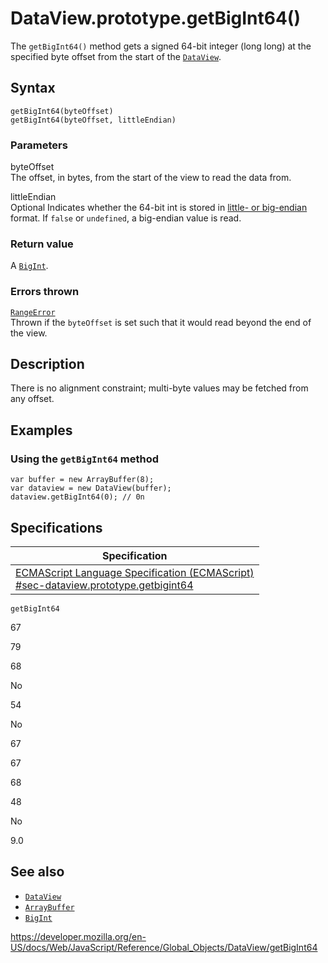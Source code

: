 DataView.prototype.getBigInt64()
================================

The `getBigInt64()` method gets a signed 64-bit integer (long long) at the specified byte offset from the start of the [`DataView`](../dataview).

Syntax
------

    getBigInt64(byteOffset)
    getBigInt64(byteOffset, littleEndian)

### Parameters

byteOffset  
The offset, in bytes, from the start of the view to read the data from.

littleEndian  
<span class="badge inline optional">Optional</span> Indicates whether the 64-bit int is stored in [little- or big-endian](https://developer.mozilla.org/en-US/docs/Glossary/Endianness) format. If `false` or `undefined`, a big-endian value is read.

### Return value

A [`BigInt`](../bigint).

### Errors thrown

[`RangeError`](../rangeerror)  
Thrown if the `byteOffset` is set such that it would read beyond the end of the view.

Description
-----------

There is no alignment constraint; multi-byte values may be fetched from any offset.

Examples
--------

### Using the `getBigInt64` method

    var buffer = new ArrayBuffer(8);
    var dataview = new DataView(buffer);
    dataview.getBigInt64(0); // 0n

Specifications
--------------

<table><thead><tr class="header"><th>Specification</th></tr></thead><tbody><tr class="odd"><td><a href="https://tc39.es/ecma262/#sec-dataview.prototype.getbigint64">ECMAScript Language Specification (ECMAScript)<br />
<span class="small">#sec-dataview.prototype.getbigint64</span></a></td></tr></tbody></table>

`getBigInt64`

67

79

68

No

54

No

67

67

68

48

No

9.0

See also
--------

-   [`DataView`](../dataview)
-   [`ArrayBuffer`](../arraybuffer)
-   [`BigInt`](../bigint)

<a href="https://developer.mozilla.org/en-US/docs/Web/JavaScript/Reference/Global_Objects/DataView/getBigInt64" class="_attribution-link">https://developer.mozilla.org/en-US/docs/Web/JavaScript/Reference/Global_Objects/DataView/getBigInt64</a>
